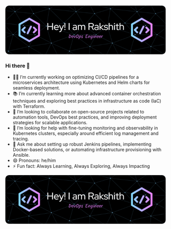 ![Header](./github-header-image.png)
### Hi there 👋

- 👨‍💻 I’m currently working on optimizing CI/CD pipelines for a microservices architecture using Kubernetes and Helm charts for seamless deployment.
- 📚 I’m currently learning more about advanced container orchestration techniques and exploring best practices in infrastructure as code (IaC) with Terraform.
- 👯 I’m looking to collaborate on open-source projects related to automation tools, DevOps best practices, and improving deployment strategies for scalable applications.
- 🤔 I’m looking for help with fine-tuning monitoring and observability in Kubernetes clusters, especially around efficient log management and tracing.
- 💬 Ask me about setting up robust Jenkins pipelines, implementing Docker-based solutions, or automating infrastructure provisioning with Ansible.
- 😄 Pronouns: he/him
- ⚡ Fun fact: Always Learning, Always Exploring, Always Impacting

![Header](./github-header-image.png)
